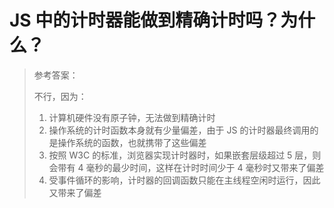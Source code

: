 # JS 中的计时器能做到精确计时吗？为什么？

> 参考答案：
>
> 不行，因为：
>
> 1. 计算机硬件没有<errb>原子钟</errb>，无法做到精确计时
> 2. 操作系统的计时函数本身就<errb>有少量偏差</errb>，由于 JS 的计时器最终调用的是操作系统的函数，也就携带了这些偏差
> 3. 按照 W3C 的标准，浏览器实现计时器时，如果嵌套层级超过 5 层，则会带有<errb> 4 毫秒</errb>的最少时间，这样在计时时间少于 4 毫秒时又带来了偏差
> 4. 受事件循环的影响，计时器的回调函数只能在<errb>主线程空闲时运行</errb>，因此又带来了偏差
